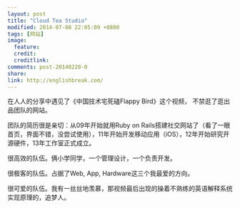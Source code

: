 ```yaml
---
layout: post
title: "Cloud Tea Studio"
modified: 2014-07-08 22:05:09 +0800
tags: [网站]
image:
  feature: 
  credit: 
  creditlink: 
comments: post-20140220-0
share: 
link: http://englishbreak.com/
---
```


在人人的分享中遇见了《中国技术宅死磕Flappy Bird》这个视频， 不禁逛了逛出品团队的网站。

团队的简历很是亲切：从09年开始就用Ruby on Rails搭建社交网站了（看了一眼首页，界面不错，没尝试使用），11年开始开发移动应用（iOS），12年开始研究开源硬件，13年工作室正式成立。

很高效的队伍。俩小学同学，一个管理设计，一个负责开发。

很极客的队伍。占据了Web, App, Hardware这三个我最爱的方向。

很可爱的队伍。我有一丝丝地羡慕，那视频最后出现的操着不熟练的英语解释系统实现原理的，追梦人。

